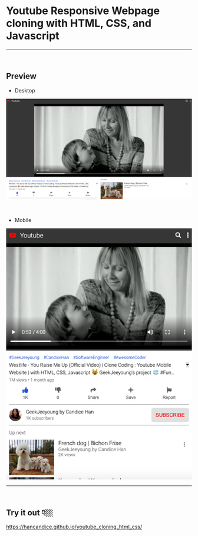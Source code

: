 # Youtube Responsive Webpage cloning with HTML, CSS, and Javascript

---

<br>

## Preview

- Desktop

![screenshot-desktop](image/preview1.png)

<br>

- Mobile

![screenshot-mobile](image/preview2.png)

---

<br>

## Try it out 👇🏼

https://hancandice.github.io/youtube_cloning_html_css/
